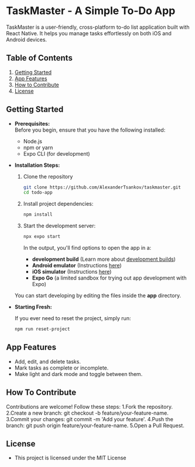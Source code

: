 # TaskMaster - A Simple To-Do App

TaskMaster is a user-friendly, cross-platform to-do list application built with React Native. It helps you manage tasks effortlessly on both iOS and Android devices.

## Table of Contents

1. [Getting Started](#getting-started)
2. [App Features](#app-features)
3. [How to Contribute](#how-to-contribute)
4. [License](#license)

## Getting Started

- **Prerequisites:**  
  Before you begin, ensure that you have the following installed:

   - Node.js
   - npm or yarn
   - Expo CLI (for development)

- **Installation Steps:**

   1. Clone the repository

      ```bash
      git clone https://github.com/AlexanderTsankov/taskmaster.git
      cd todo-app
      ```

   2. Install project dependencies:

      ```bash
      npm install
      ```

   3. Start the development server:

      ```bash
      npx expo start
      ```

      In the output, you'll find options to open the app in a:
      - **development build** (Learn more about [development builds](https://docs.expo.dev/develop/development-builds/introduction/))
      - **Android emulator** (Instructions [here](https://docs.expo.dev/workflow/android-studio-emulator/))
      - **iOS simulator** (Instructions [here](https://docs.expo.dev/workflow/ios-simulator/))
      - **Expo Go** (a limited sandbox for trying out app development with Expo)

   You can start developing by editing the files inside the **app** directory.

- **Starting Fresh:**

   If you ever need to reset the project, simply run:

   ```bash
   npm run reset-project


## App Features

  - Add, edit, and delete tasks.
  - Mark tasks as complete or incomplete.
  - Make light and dark mode and toggle between them.


## How To Contribute

Contributions are welcome! Follow these steps:
   1.Fork the repository.
   2.Create a new branch: git checkout -b feature/your-feature-name.
   3.Commit your changes: git commit -m 'Add your feature'.
   4.Push the branch: git push origin feature/your-feature-name.
   5.Open a Pull Request.

## License

- This project is licensed under the MIT License
